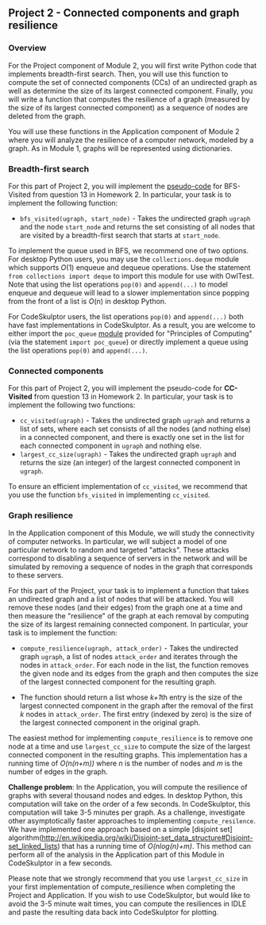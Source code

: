 ## Project 2 - Connected components and graph resilience
### Overview

For the Project component of Module 2, you will first write Python code that implements breadth-first search. 
Then, you will use this function to compute the set of connected components (CCs) of an undirected graph as well 
as determine the size of its largest connected component. Finally, you will write a function that computes the 
resilience of a graph (measured by the size of its largest connected component) as a sequence of nodes are deleted 
from the graph.

You will use these functions in the Application component of Module 2 where you will analyze the resilience of a 
computer network, modeled by a graph. As in Module 1, graphs will be represented using dictionaries. 

### Breadth-first search
For this part of Project 2, you will implement the [pseudo-code](https://d396qusza40orc.cloudfront.net/algorithmicthink/AT-Homework2/BFS-CC-Visited.jpg) 
for BFS-Visited from question 13 in Homework 2. In particular, your task is to implement the following function: 

* `bfs_visited(ugraph, start_node)` - Takes the undirected graph `ugraph` and the node `start_node` and returns the 
set consisting of all nodes that are visited by a breadth-first search that starts at `start_node`.

To implement the queue used in BFS, we recommend one of two options. For desktop Python users, you may use the 
`collections.deque` module which supports *O*(1) enqueue and dequeue operations. Use the statement 
`from collections import deque` to import this module for use with OwlTest. Note that using the list 
operations `pop(0)` and `append(...)` to model enqueue and dequeue will lead to a slower implementation since 
popping from the front of a list is *O*(n) in desktop Python.

For CodeSkulptor users, the list operations `pop(0)` and `append(...)` both have fast implementations in 
CodeSkulptor. As a result, you are welcome to either import the `poc_queue` [module](http://www.codeskulptor.org/#poc_queue.py) 
provided for "Principles of Computing" (via the statement `import poc_queue`) or directly implement a queue using the 
list operations `pop(0)` and `append(...)`.

### Connected components

For this part of Project 2, you will implement the pseudo-code for **CC-Visited** from question 13 in Homework 2. 
In particular, your task is to implement the following two functions:

* `cc_visited(ugraph)` - Takes the undirected graph `ugraph` and returns a list of sets, where each set consists of 
all the nodes (and nothing else) in a connected component, and there is exactly one set in the list for each 
connected component in `ugraph` and nothing else.
* `largest_cc_size(ugraph)` - Takes the undirected graph `ugraph` and returns the size (an integer) of the largest 
connected component in `ugraph`.

To ensure an efficient implementation of `cc_visited`, we recommend that you use the function `bfs_visited` 
in implementing `cc_visited`.

### Graph resilience

In the Application component of this Module, we will study the connectivity of computer networks. In particular, 
we will subject a model of one particular network to random and targeted "attacks". These attacks correspond to 
disabling a sequence of servers in the network and will be simulated by removing a sequence of nodes in the 
graph that corresponds to these servers.

For this part of the Project, your task is to implement a function that takes an undirected graph and a list of 
nodes that will be attacked. You will remove these nodes (and their edges) from the graph one at a time and 
then measure the "resilience" of the graph at each removal by computing the size of its largest remaining connected 
component. In particular, your task is to implement the function:

* `compute_resilience(ugraph, attack_order)` - Takes the undirected graph `ugraph`, a list of nodes `attack_order` 
and iterates through the nodes in `attack_order`. For each node in the list, the function removes the given node 
and its edges from the graph and then computes the size of the largest connected component for the resulting graph.

* The function should return a list whose *k+1*th entry is the size of the largest connected component in the graph 
after the removal of the first *k* nodes in `attack_order`. The first entry (indexed by zero) is the size of 
the largest connected component in the original graph.

The easiest method for implementing `compute_resilience` is to remove one node at a time and use `largest_cc_size` 
to compute the size of the largest connected component in the resulting graphs. This implementation has a running 
time of *O(n(n+m))* where *n* is the number of nodes and *m* is the number of edges in the graph.

**Challenge problem**: In the Application, you will compute the resilience of graphs with several thousand nodes and edges. In desktop Python, this computation will take on the order of a few seconds. In CodeSkulptor, this computation will take 3-5 minutes per graph. As a challenge, investigate other asymptotically faster approaches to implementing `compute_resilence`. We have implemented one approach based on a simple [disjoint set] algorithm(http://en.wikipedia.org/wiki/Disjoint-set_data_structure#Disjoint-set_linked_lists) that has a running time of *O(nlog(n)+m)*. This method can perform all of the analysis in the Application part of this Module in CodeSkulptor in a few seconds.

Please note that we strongly recommend that you use `largest_cc_size` in your first implementation of compute_resilience when completing the Project and Application. If you wish to use CodeSkulptor, but would like to avoid the 3-5 minute wait times, you can compute the resiliences in IDLE and paste the resulting data back into CodeSkulptor for plotting. 
